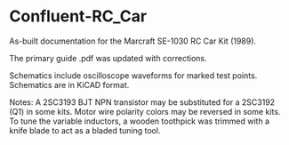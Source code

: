 # Confluent-RC_Car
 As-built documentation for the Marcraft SE-1030 RC Car Kit (1989).

 The primary guide .pdf was updated with corrections.
 
 Schematics include oscilloscope waveforms for marked test points. Schematics are in KiCAD format.

 Notes:
 A 2SC3193 BJT NPN transistor may be substituted for a 2SC3192 (Q1) in some kits.
 Motor wire polarity colors may be reversed in some kits.
 To tune the variable inductors, a wooden toothpick was trimmed with a knife blade to act as a bladed tuning tool.

 
